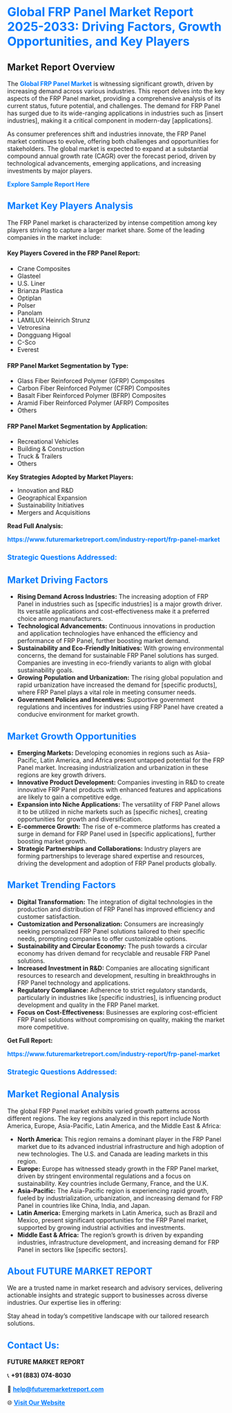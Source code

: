<h1 style="color: #007BFF;">Global FRP Panel Market Report 2025-2033: Driving Factors, Growth Opportunities, and Key Players</h1>

<section id="overview">
<h2>Market Report Overview</h2>
<p>The <a href="https://www.futuremarketreport.com/industry-report/frp-panel-market" style="color: #007BFF; text-decoration: none;"><strong>Global FRP Panel Market</strong></a> is witnessing significant growth, driven by increasing demand across various industries. This report delves into the key aspects of the FRP Panel market, providing a comprehensive analysis of its current status, future potential, and challenges. The demand for FRP Panel has surged due to its wide-ranging applications in industries such as [insert industries], making it a critical component in modern-day [applications].</p>
<p>As consumer preferences shift and industries innovate, the FRP Panel market continues to evolve, offering both challenges and opportunities for stakeholders. The global market is expected to expand at a substantial compound annual growth rate (CAGR) over the forecast period, driven by technological advancements, emerging applications, and increasing investments by major players.</p>
</section>

<section id="overview">
<p><a href="https://www.futuremarketreport.com/request-sample/reportId=50703" style="color: #007BFF; text-decoration: none;"><strong>Explore Sample Report Here</strong></a></p>
</section>

<section id="key-players">
<h2 style="color: #007BFF;">Market Key Players Analysis</h2>
<p>The FRP Panel market is characterized by intense competition among key players striving to capture a larger market share. Some of the leading companies in the market include:</p>
<h4>Key Players Covered in the FRP Panel Report:</h4>
<ul><li>Crane Composites</li><li>Glasteel</li><li>U.S. Liner</li><li>Brianza Plastica</li><li>Optiplan</li><li>Polser</li><li>Panolam</li><li>LAMILUX Heinrich Strunz</li><li>Vetroresina</li><li>Dongguang Higoal</li><li>C-Sco</li><li>Everest</li></ul>
<h4>FRP Panel Market Segmentation by Type:</h4>
<ul><li>Glass Fiber Reinforced Polymer (GFRP) Composites</li><li>Carbon Fiber Reinforced Polymer (CFRP) Composites</li><li>Basalt Fiber Reinforced Polymer (BFRP) Composites</li><li>Aramid Fiber Reinforced Polymer (AFRP) Composites</li><li>Others</li></ul>

<h4>FRP Panel Market Segmentation by Application:</h4>
<ul><li>Recreational Vehicles</li><li>Building &amp; Construction</li><li>Truck &amp; Trailers</li><li>Others</li></ul>
<p><strong>Key Strategies Adopted by Market Players:</strong></p>
<ul>
<li>Innovation and R&D</li>
<li>Geographical Expansion</li>
<li>Sustainability Initiatives</li>
<li>Mergers and Acquisitions</li>
</ul>
</section>

<section>
<p><strong>Read Full Analysis: </strong></p><a href="https://www.futuremarketreport.com/industry-report/frp-panel-market" style="color: #007BFF; text-decoration: none;"><strong>https://www.futuremarketreport.com/industry-report/frp-panel-market</strong></a>
<h3 style="color: #007BFF;">Strategic Questions Addressed:</h3>
</section>

<section id="driving-factors">
<h2 style="color: #007BFF;">Market Driving Factors</h2>
<ul>
<li><strong>Rising Demand Across Industries:</strong> The increasing adoption of FRP Panel in industries such as [specific industries] is a major growth driver. Its versatile applications and cost-effectiveness make it a preferred choice among manufacturers.</li>
<li><strong>Technological Advancements:</strong> Continuous innovations in production and application technologies have enhanced the efficiency and performance of FRP Panel, further boosting market demand.</li>
<li><strong>Sustainability and Eco-Friendly Initiatives:</strong> With growing environmental concerns, the demand for sustainable FRP Panel solutions has surged. Companies are investing in eco-friendly variants to align with global sustainability goals.</li>
<li><strong>Growing Population and Urbanization:</strong> The rising global population and rapid urbanization have increased the demand for [specific products], where FRP Panel plays a vital role in meeting consumer needs.</li>
<li><strong>Government Policies and Incentives:</strong> Supportive government regulations and incentives for industries using FRP Panel have created a conducive environment for market growth.</li>
</ul>
</section>

<section id="growth-opportunities">
<h2 style="color: #007BFF;">Market Growth Opportunities</h2>
<ul>
<li><strong>Emerging Markets:</strong> Developing economies in regions such as Asia-Pacific, Latin America, and Africa present untapped potential for the FRP Panel market. Increasing industrialization and urbanization in these regions are key growth drivers.</li>
<li><strong>Innovative Product Development:</strong> Companies investing in R&D to create innovative FRP Panel products with enhanced features and applications are likely to gain a competitive edge.</li>
<li><strong>Expansion into Niche Applications:</strong> The versatility of FRP Panel allows it to be utilized in niche markets such as [specific niches], creating opportunities for growth and diversification.</li>
<li><strong>E-commerce Growth:</strong> The rise of e-commerce platforms has created a surge in demand for FRP Panel used in [specific applications], further boosting market growth.</li>
<li><strong>Strategic Partnerships and Collaborations:</strong> Industry players are forming partnerships to leverage shared expertise and resources, driving the development and adoption of FRP Panel products globally.</li>
</ul>
</section>

<section id="trending-factors">
<h2 style="color: #007BFF;">Market Trending Factors</h2>
<ul>
<li><strong>Digital Transformation:</strong> The integration of digital technologies in the production and distribution of FRP Panel has improved efficiency and customer satisfaction.</li>
<li><strong>Customization and Personalization:</strong> Consumers are increasingly seeking personalized FRP Panel solutions tailored to their specific needs, prompting companies to offer customizable options.</li>
<li><strong>Sustainability and Circular Economy:</strong> The push towards a circular economy has driven demand for recyclable and reusable FRP Panel solutions.</li>
<li><strong>Increased Investment in R&D:</strong> Companies are allocating significant resources to research and development, resulting in breakthroughs in FRP Panel technology and applications.</li>
<li><strong>Regulatory Compliance:</strong> Adherence to strict regulatory standards, particularly in industries like [specific industries], is influencing product development and quality in the FRP Panel market.</li>
<li><strong>Focus on Cost-Effectiveness:</strong> Businesses are exploring cost-efficient FRP Panel solutions without compromising on quality, making the market more competitive.</li>
</ul>
</section>

<section>
<p><strong>Get Full Report: </strong></p><a href="https://www.futuremarketreport.com/industry-report/frp-panel-market" style="color: #007BFF; text-decoration: none;"><strong>https://www.futuremarketreport.com/industry-report/frp-panel-market</strong></a>
<h3 style="color: #007BFF;">Strategic Questions Addressed:</h3>
</section>


<section id="regional-analysis">
<h2 style="color: #007BFF;">Market Regional Analysis</h2>
<p>The global FRP Panel market exhibits varied growth patterns across different regions. The key regions analyzed in this report include North America, Europe, Asia-Pacific, Latin America, and the Middle East & Africa:</p>
<ul>
<li><strong>North America:</strong> This region remains a dominant player in the FRP Panel market due to its advanced industrial infrastructure and high adoption of new technologies. The U.S. and Canada are leading markets in this region.</li>
<li><strong>Europe:</strong> Europe has witnessed steady growth in the FRP Panel market, driven by stringent environmental regulations and a focus on sustainability. Key countries include Germany, France, and the U.K.</li>
<li><strong>Asia-Pacific:</strong> The Asia-Pacific region is experiencing rapid growth, fueled by industrialization, urbanization, and increasing demand for FRP Panel in countries like China, India, and Japan.</li>
<li><strong>Latin America:</strong> Emerging markets in Latin America, such as Brazil and Mexico, present significant opportunities for the FRP Panel market, supported by growing industrial activities and investments.</li>
<li><strong>Middle East & Africa:</strong> The region’s growth is driven by expanding industries, infrastructure development, and increasing demand for FRP Panel in sectors like [specific sectors].</li>
</ul>
</section>

<footer>
<h2 style="color: #007BFF;">About FUTURE MARKET REPORT</h2>
<p>We are a trusted name in market research and advisory services, delivering actionable insights and strategic support to businesses across diverse industries. Our expertise lies in offering:</p>

<p>Stay ahead in today’s competitive landscape with our tailored research solutions.</p>

<h2 style="color: #007BFF;">Contact Us:</h2>
<p><strong>FUTURE MARKET REPORT</strong></p>
<p>📞 <strong>+91 (883) 074-8030</strong></p>
<p>📧 <strong><a href="mailto:help@futuremarketreport.com" style="color: #007BFF;">help@futuremarketreport.com</a></strong></p>
<p>🌐 <strong><a href="https://www.futuremarketreport.com/" style="color: #007BFF;">Visit Our Website</a></strong></p>
</footer>